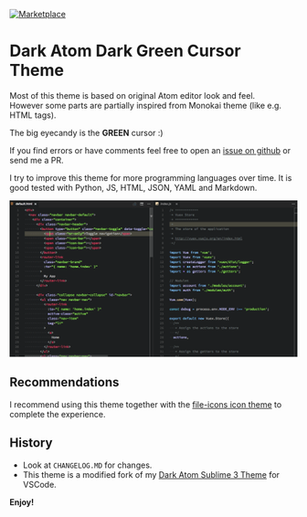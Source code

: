 [![Marketplace](http://vsmarketplacebadge.apphb.com/version/therealmarv.vscode-theme-dark-atom-dark-green-cursor.svg)](https://marketplace.visualstudio.com/items?itemName=therealmarv.vscode-theme-dark-atom-dark-green-cursor)

# Dark Atom Dark Green Cursor Theme

Most of this theme is based on original Atom editor look and feel.  
However some parts are partially inspired from Monokai theme (like e.g. HTML tags).

The big eyecandy is the **GREEN** cursor :)

If you find errors or have comments feel free to open an [issue on github](https://github.com/therealmarv/vscode-theme-dark-atom-dark-green-cursor/issues) or send me a PR.

I try to improve this theme for more programming languages over time. It is good tested with Python, JS, HTML, JSON, YAML and Markdown.

![Screenshot](https://raw.githubusercontent.com/therealmarv/vscode-theme-dark-atom-dark-green-cursor/master/screenshot.png)

## Recommendations

I recommend using this theme together with the [file-icons icon theme](https://github.com/file-icons/vscode) to complete the experience.

## History

* Look at `CHANGELOG.MD` for changes.
* This theme is a modified fork of my [Dark Atom Sublime 3 Theme](https://github.com/therealmarv/Atom-Dark.tmTheme) for VSCode.

**Enjoy!**